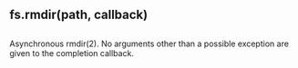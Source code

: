 ## fs.rmdir(path, callback)

## 

Asynchronous rmdir(2). No arguments other than a possible exception are given
to the completion callback.
